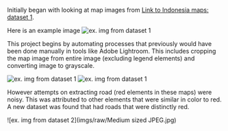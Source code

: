 Initially began with looking at map images from [Link to Indonesia maps: dataset 1](https://maps.lib.utexas.edu/maps/ams/indonesia/index.html).

Here is an example image
![ex. img from dataset 1](imgs/raw/indonesia1.1.jpg)

This project begins by automating processes that previously would have been done manually in tools like Adobe Lightroom. This includes cropping the map image from entire image (excluding legend elements) and converting image to grayscale.

![ex. img from dataset 1](imgs/raw/indonesia_map_extracted.jpg)
![ex. img from dataset 1](imgs/raw/indonesia_map_extracted.jpg)

However attempts on extracting road (red elements in these maps) were noisy. This was attributed to other elements that were similar in color to red. A new dataset was found that had roads that were distinctly red. 

![ex. img from dataset 2](imgs/raw/Medium sized JPEG.jpg)


